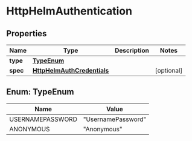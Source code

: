 # HttpHelmAuthentication

## Properties
Name | Type | Description | Notes
------------ | ------------- | ------------- | -------------
**type** | [**TypeEnum**](#TypeEnum) |  | 
**spec** | [**HttpHelmAuthCredentials**](HttpHelmAuthCredentials.md) |  |  [optional]

<a name="TypeEnum"></a>
## Enum: TypeEnum
Name | Value
---- | -----
USERNAMEPASSWORD | &quot;UsernamePassword&quot;
ANONYMOUS | &quot;Anonymous&quot;
